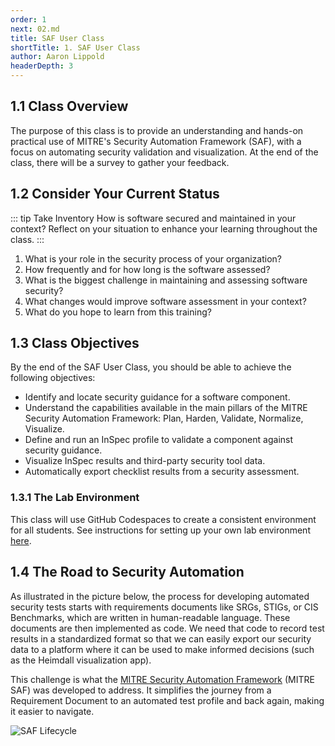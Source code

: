 ```yaml
---
order: 1
next: 02.md
title: SAF User Class
shortTitle: 1. SAF User Class
author: Aaron Lippold
headerDepth: 3
---
```


## 1.1 Class Overview

The purpose of this class is to provide an understanding and hands-on practical use of MITRE's Security Automation Framework (SAF), with a focus on automating security validation and visualization. At the end of the class, there will be a survey to gather your feedback.

## 1.2 Consider Your Current Status

::: tip Take Inventory
How is software secured and maintained in your context? Reflect on your situation to enhance your learning throughout the class.
:::

1. What is your role in the security process of your organization?
2. How frequently and for how long is the software assessed?
3. What is the biggest challenge in maintaining and assessing software security?
4. What changes would improve software assessment in your context?
5. What do you hope to learn from this training?

## 1.3 Class Objectives

By the end of the SAF User Class, you should be able to achieve the following objectives:

- Identify and locate security guidance for a software component.
- Understand the capabilities available in the main pillars of the MITRE Security Automation Framework: Plan, Harden, Validate, Normalize, Visualize.
- Define and run an InSpec profile to validate a component against security guidance.
- Visualize InSpec results and third-party security tool data.
- Automatically export checklist results from a security assessment.

### 1.3.1 The Lab Environment

This class will use GitHub Codespaces to create a consistent environment for all students. See instructions for setting up your own lab environment [here](../../resources/02.md).

## 1.4 The Road to Security Automation

As illustrated in the picture below, the process for developing automated security tests starts with requirements documents like SRGs, STIGs, or CIS Benchmarks, which are written in human-readable language. These documents are then implemented as code. We need that code to record test results in a standardized format so that we can easily export our security data to a platform where it can be used to make informed decisions (such as the Heimdall visualization app).

This challenge is what the [MITRE Security Automation Framework](https://saf.mitre.org) (MITRE SAF) was developed to address. It simplifies the journey from a Requirement Document to an automated test profile and back again, making it easier to navigate.

![SAF Lifecycle](../../assets/img/saf-lifecycle.png)
